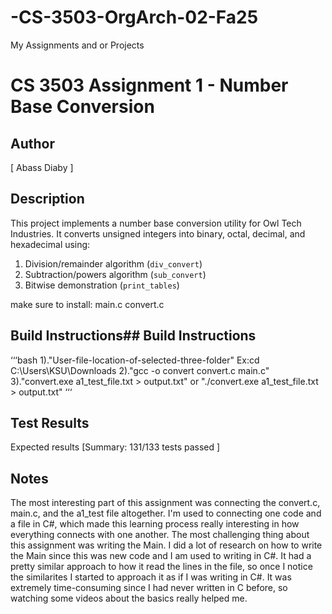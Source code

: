 # -CS-3503-OrgArch-02-Fa25
My Assignments and or Projects
# CS 3503 Assignment 1 - Number Base Conversion

## Author
[ Abass Diaby ]

## Description
This project implements a number base conversion utility for Owl Tech Industries.
It converts unsigned integers into binary, octal, decimal, and hexadecimal using:
1. Division/remainder algorithm (`div_convert`)
2. Subtraction/powers algorithm (`sub_convert`)
3. Bitwise demonstration (`print_tables`)

make sure to install:
main.c
convert.c

## Build Instructions## Build Instructions
‘‘‘bash
1)."User-file-location-of-selected-three-folder"
Ex:cd C:\Users\KSU\Downloads
2)."gcc -o convert convert.c main.c"
3)."convert.exe a1_test_file.txt > output.txt"
or
"./convert.exe a1_test_file.txt > output.txt"
‘‘‘

## Test Results
Expected results
[Summary: 131/133 tests passed ]

## Notes
The most interesting part of this assignment was connecting the convert.c, main.c, and the a1_test file altogether. I'm used to connecting one code and a file in C#, which made this learning process really interesting in how everything connects with one another. The most challenging thing about this assignment was writing the Main. I did a lot of research on how to write the Main since this was new code and I am used to writing in C#. It had a pretty similar approach to how it read the lines in the file, so once I notice the similarites I started to approach it as if I was writing in C#. It was extremely time-consuming since I had never written in C before, so watching some videos about the basics really helped me.
